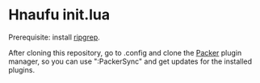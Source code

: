 # Hnaufu init.lua

Prerequisite: install [ripgrep](https://github.com/BurntSushi/ripgrep).

After cloning this repository, go to .config and clone the [Packer](https://github.com/wbthomason/packer.nvim) plugin manager, so you can use ":PackerSync" and get updates for the installed plugins.

